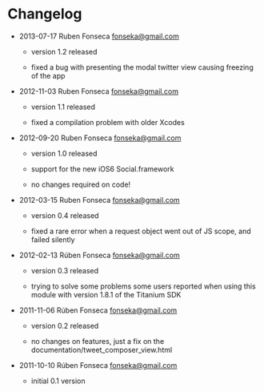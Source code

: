 # Changelog

- 2013-07-17 Ruben Fonseca <fonseka@gmail.com>

    * version 1.2 released

    * fixed a bug with presenting the modal twitter view causing freezing of the app

- 2012-11-03 Ruben Fonseca <fonseka@gmail.com>

    * version 1.1 released

    * fixed a compilation problem with older Xcodes

- 2012-09-20 Ruben Fonseca <fonseka@gmail.com>

    * version 1.0 released

    * support for the new iOS6 Social.framework

    * no changes required on code!

- 2012-03-15 Ruben Fonseca <fonseka@gmail.com>

    * version 0.4 released

    * fixed a rare error when a request object went out of JS scope, and failed silently

- 2012-02-13 Rúben Fonseca <fonseka@gmail.com>

    * version 0.3 released

    * trying to solve some problems some users reported when using this module
      with version 1.8.1 of the Titanium SDK

- 2011-11-06 Rúben Fonseca <fonseka@gmail.com>

    * version 0.2 released
    
    * no changes on features, just a fix on the documentation/tweet_composer_view.html

- 2011-10-10 Rúben Fonseca <fonseka@gmail.com>

    * initial 0.1 version
